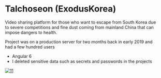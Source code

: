 # Talchoseon (ExodusKorea)

Video sharing platform for those who want to escape from South Korea due to severe competitions and fine dust coming from mainland China that can impose dangers to health.

Project was on a production server for two months back in early 2019 and had a few hundred users  

- Angular 6
- I deleted sensitive data such as secrets and passwords in the projects

<a href="https://ibb.co/J38F30Z"><img src="https://i.ibb.co/SfH7fWS/11.png" alt="11" border="0"></a>
